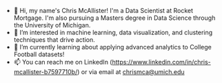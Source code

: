 - 👋 Hi, my name's Chris McAllister! I'm a Data Scientist at Rocket Mortgage. I'm also pursuing a Masters degree in Data Science through the University of Michigan. 
- 👀 I’m interested in machine learning, data visualization, and clustering techniques that drive action. 
- 🌱 I’m currently learning about applying advanced analytics to College Football datasets!
- 📫 You can reach me on LinkedIn (https://www.linkedin.com/in/chris-mcallister-b7597710b/) or via email at chrismca@umich.edu

